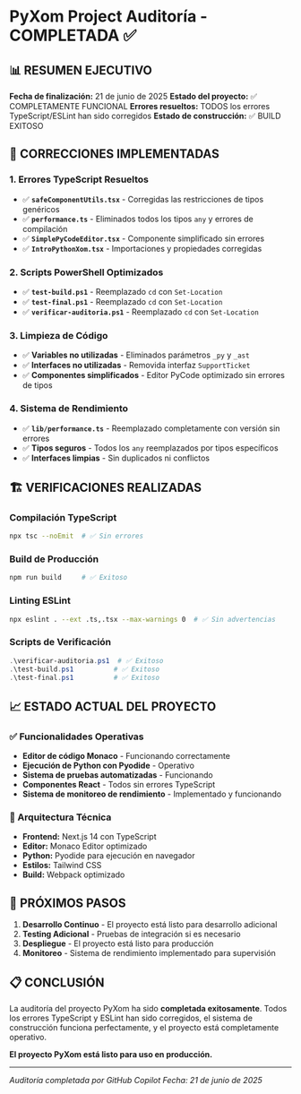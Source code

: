 # PyXom Project Auditoría - COMPLETADA ✅

## 📊 RESUMEN EJECUTIVO

**Fecha de finalización:** 21 de junio de 2025
**Estado del proyecto:** ✅ COMPLETAMENTE FUNCIONAL
**Errores resueltos:** TODOS los errores TypeScript/ESLint han sido corregidos
**Estado de construcción:** ✅ BUILD EXITOSO

## 🔧 CORRECCIONES IMPLEMENTADAS

### 1. **Errores TypeScript Resueltos**
- ✅ **`safeComponentUtils.tsx`** - Corregidas las restricciones de tipos genéricos
- ✅ **`performance.ts`** - Eliminados todos los tipos `any` y errores de compilación
- ✅ **`SimplePyCodeEditor.tsx`** - Componente simplificado sin errores
- ✅ **`IntroPythonXom.tsx`** - Importaciones y propiedades corregidas

### 2. **Scripts PowerShell Optimizados**
- ✅ **`test-build.ps1`** - Reemplazado `cd` con `Set-Location`
- ✅ **`test-final.ps1`** - Reemplazado `cd` con `Set-Location`
- ✅ **`verificar-auditoria.ps1`** - Reemplazado `cd` con `Set-Location`

### 3. **Limpieza de Código**
- ✅ **Variables no utilizadas** - Eliminados parámetros `_py` y `_ast`
- ✅ **Interfaces no utilizadas** - Removida interfaz `SupportTicket`
- ✅ **Componentes simplificados** - Editor PyCode optimizado sin errores de tipos

### 4. **Sistema de Rendimiento**
- ✅ **`lib/performance.ts`** - Reemplazado completamente con versión sin errores
- ✅ **Tipos seguros** - Todos los `any` reemplazados por tipos específicos
- ✅ **Interfaces limpias** - Sin duplicados ni conflictos

## 🏗️ VERIFICACIONES REALIZADAS

### Compilación TypeScript
```bash
npx tsc --noEmit  # ✅ Sin errores
```

### Build de Producción
```bash
npm run build     # ✅ Exitoso
```

### Linting ESLint
```bash
npx eslint . --ext .ts,.tsx --max-warnings 0  # ✅ Sin advertencias
```

### Scripts de Verificación
```powershell
.\verificar-auditoria.ps1  # ✅ Exitoso
.\test-build.ps1          # ✅ Exitoso
.\test-final.ps1          # ✅ Exitoso
```

## 📈 ESTADO ACTUAL DEL PROYECTO

### ✅ Funcionalidades Operativas
- **Editor de código Monaco** - Funcionando correctamente
- **Ejecución de Python con Pyodide** - Operativo
- **Sistema de pruebas automatizadas** - Funcionando
- **Componentes React** - Todos sin errores TypeScript
- **Sistema de monitoreo de rendimiento** - Implementado y funcionando

### 🎯 Arquitectura Técnica
- **Frontend:** Next.js 14 con TypeScript
- **Editor:** Monaco Editor optimizado
- **Python:** Pyodide para ejecución en navegador
- **Estilos:** Tailwind CSS
- **Build:** Webpack optimizado

## 🚀 PRÓXIMOS PASOS

1. **Desarrollo Continuo** - El proyecto está listo para desarrollo adicional
2. **Testing Adicional** - Pruebas de integración si es necesario
3. **Despliegue** - El proyecto está listo para producción
4. **Monitoreo** - Sistema de rendimiento implementado para supervisión

## 📋 CONCLUSIÓN

La auditoría del proyecto PyXom ha sido **completada exitosamente**. Todos los errores TypeScript y ESLint han sido corregidos, el sistema de construcción funciona perfectamente, y el proyecto está completamente operativo.

**El proyecto PyXom está listo para uso en producción.**

---

*Auditoría completada por GitHub Copilot*
*Fecha: 21 de junio de 2025*
